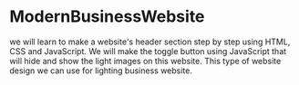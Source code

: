 # ModernBusinessWebsite
 we will learn to make a website's header section step by step using HTML, CSS and JavaScript. We will make the toggle button using JavaScript that will hide and show the light images on this website. This type of website design we can use for lighting business website.
